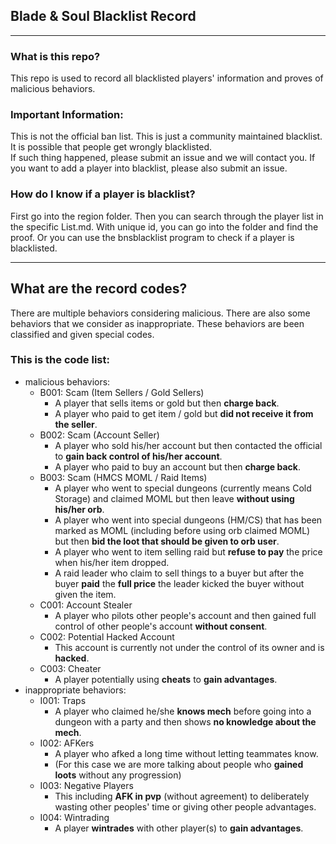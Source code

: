 ## Blade & Soul Blacklist Record
----
### What is this repo?
This repo is used to record all blacklisted players' information and proves of malicious behaviors.

### Important Information:
This is not the official ban list. This is just a community maintained blacklist. It is possible that people get wrongly blacklisted.  
If such thing happened, please submit an issue and we will contact you. If you want to add a player into blacklist, please also submit an issue.  

### How do I know if a player is blacklist?
First go into the region folder. Then you can search through the player list in the specific List.md. With unique id, you can go into the folder and find the proof. Or you can use the bnsblacklist program to check if a player is blacklisted.

----
## What are the record codes?
There are multiple behaviors considering malicious. There are also some behaviors that we consider as inappropriate. These behaviors are been classified and given special codes.

### This is the code list:
  * malicious behaviors:  
    + B001: Scam (Item Sellers / Gold Sellers)
      - A player that sells items or gold but then **charge back**.
      - A player who paid to get item / gold but **did not receive it from the seller**.
    + B002: Scam (Account Seller)
      - A player who sold his/her account but then contacted the official to **gain back control of his/her account**.
      - A player who paid to buy an account but then **charge back**.
    + B003: Scam (HMCS MOML / Raid Items)
      - A player who went to special dungeons (currently means Cold Storage) and claimed MOML but then leave **without using his/her orb**.
      - A player who went into special dungeons (HM/CS) that has been marked as MOML (including before using orb claimed MOML) but then **bid the loot that should be given to orb user**.
      - A player who went to item selling raid but **refuse to pay** the price when his/her item dropped.
      - A raid leader who claim to sell things to a buyer but after the buyer **paid** the **full price** the leader kicked the buyer without given the item.
    + C001: Account Stealer
      - A player who pilots other people's account and then gained full control of other people's account **without consent**.
    + C002: Potential Hacked Account
      - This account is currently not under the control of its owner and is **hacked**.
    + C003: Cheater
      - A player potentially using **cheats** to **gain advantages**.
  * inappropriate behaviors:
    + I001: Traps
      - A player who claimed he/she **knows mech** before going into a dungeon with a party and then shows **no knowledge about the mech**.
    + I002: AFKers
      - A player who afked a long time without letting teammates know.
      - (For this case we are more talking about people who **gained loots** without any progression)
    + I003: Negative Players
      - This including **AFK in pvp** (without agreement) to deliberately wasting other peoples' time or giving other people advantages.
    + I004: Wintrading
      - A player **wintrades** with other player(s) to **gain advantages**.
